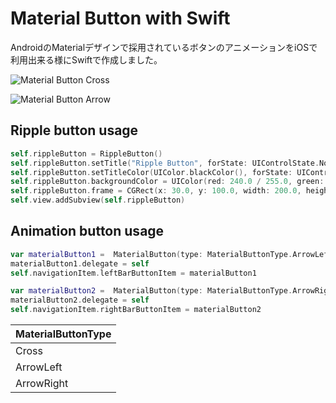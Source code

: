 # Material Button with Swift

AndroidのMaterialデザインで採用されているボタンのアニメーションをiOSで利用出来る様にSwiftで作成しました。

![Material Button Cross](http://fromkk.me/materialbutton/img/material_button_cross.gif "Material Button Cross")

![Material Button Arrow](http://fromkk.me/materialbutton/img/material_button_arrow.gif "Material Button Arrow")

## Ripple button usage

```Swift
self.rippleButton = RippleButton()
self.rippleButton.setTitle("Ripple Button", forState: UIControlState.Normal)
self.rippleButton.setTitleColor(UIColor.blackColor(), forState: UIControlState.Normal)
self.rippleButton.backgroundColor = UIColor(red: 240.0 / 255.0, green: 240.0 / 255.0, blue: 240.0 / 255.0, alpha: 1.0)
self.rippleButton.frame = CGRect(x: 30.0, y: 100.0, width: 200.0, height: 40.0)
self.view.addSubview(self.rippleButton)
```

## Animation button usage

```Swift
var materialButton1 =  MaterialButton(type: MaterialButtonType.ArrowLeft)
materialButton1.delegate = self
self.navigationItem.leftBarButtonItem = materialButton1

var materialButton2 =  MaterialButton(type: MaterialButtonType.ArrowRight)
materialButton2.delegate = self
self.navigationItem.rightBarButtonItem = materialButton2
```

| MaterialButtonType |
|--------------------|
| Cross              |
| ArrowLeft          |
| ArrowRight         |
